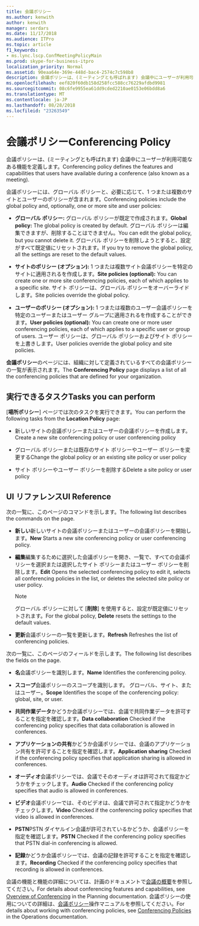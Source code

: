 ```yaml
---
title: 会議ポリシー
ms.author: kenwith
author: kenwith
manager: serdars
ms.date: 11/17/2018
ms.audience: ITPro
ms.topic: article
f1_keywords:
- ms.lync.lscp.ConfMeetingPolicyMain
ms.prod: skype-for-business-itpro
localization_priority: Normal
ms.assetid: 90eaa64e-369e-448d-bac4-2574c7c598b8
description: 会議ポリシーは、(ミーティングとも呼ばれます) 会議中にユーザーが利用可能なある機能を定義します。
ms.openlocfilehash: eef820f60db158d258fcc588cc76229afdbd9981
ms.sourcegitcommit: 08c6fe9955ea61dd9cded2210ae0153e06bdd8a6
ms.translationtype: MT
ms.contentlocale: ja-JP
ms.lasthandoff: 08/28/2018
ms.locfileid: "23263549"
---
```

# <a name="conferencing-policy"></a><span data-ttu-id="e6a56-103">会議ポリシー</span><span class="sxs-lookup"><span data-stu-id="e6a56-103">Conferencing Policy</span></span>

<span data-ttu-id="e6a56-104">会議ポリシーは、(ミーティングとも呼ばれます) 会議中にユーザーが利用可能なある機能を定義します。</span><span class="sxs-lookup"><span data-stu-id="e6a56-104">Conferencing policy defines the features and capabilities that users have available during a conference (also known as a meeting).</span></span>

<span data-ttu-id="e6a56-105">会議ポリシーには、グローバル ポリシーと、必要に応じて、1 つまたは複数のサイトとユーザーのポリシーが含まれます。</span><span class="sxs-lookup"><span data-stu-id="e6a56-105">Conferencing policies include the global policy and, optionally, one or more site and user policies:</span></span>

- <span data-ttu-id="e6a56-106">**グローバル ポリシー:** グローバル ポリシーが既定で作成されます。</span><span class="sxs-lookup"><span data-stu-id="e6a56-106">**Global policy:** The global policy is created by default.</span></span> <span data-ttu-id="e6a56-107">グローバル ポリシーは編集できますが、削除することはできません。</span><span class="sxs-lookup"><span data-stu-id="e6a56-107">You can edit the global policy, but you cannot delete it.</span></span> <span data-ttu-id="e6a56-108">グローバル ポリシーを削除しようとすると、設定がすべて既定値にリセットされます。</span><span class="sxs-lookup"><span data-stu-id="e6a56-108">If you try to remove the global policy, all the settings are reset to the default values.</span></span>

- <span data-ttu-id="e6a56-109">**サイトのポリシー (オプション):** 1 つまたは複数サイト会議ポリシーを特定のサイトに適用されるを作成します。</span><span class="sxs-lookup"><span data-stu-id="e6a56-109">**Site policies (optional):** You can create one or more site conferencing policies, each of which applies to a specific site.</span></span> <span data-ttu-id="e6a56-110">サイト ポリシーは、グローバル ポリシーをオーバーライドします。</span><span class="sxs-lookup"><span data-stu-id="e6a56-110">Site policies override the global policy.</span></span>

- <span data-ttu-id="e6a56-111">**ユーザーのポリシー (オプション):** 1 つまたは複数のユーザー会議ポリシーを特定のユーザーまたはユーザー グループに適用されるを作成することができます。</span><span class="sxs-lookup"><span data-stu-id="e6a56-111">**User policies (optional):** You can create one or more user conferencing policies, each of which applies to a specific user or group of users.</span></span> <span data-ttu-id="e6a56-112">ユーザー ポリシーは、グローバル ポリシーおよびサイト ポリシーを上書きします。</span><span class="sxs-lookup"><span data-stu-id="e6a56-112">User policies override the global policy and site policies.</span></span>

<span data-ttu-id="e6a56-113">**会議ポリシー**のページには、組織に対して定義されているすべての会議ポリシーの一覧が表示されます。</span><span class="sxs-lookup"><span data-stu-id="e6a56-113">The **Conferencing Policy** page displays a list of all the conferencing policies that are defined for your organization.</span></span>

## <a name="tasks-you-can-perform"></a><span data-ttu-id="e6a56-114">実行できるタスク</span><span class="sxs-lookup"><span data-stu-id="e6a56-114">Tasks you can perform</span></span>

<span data-ttu-id="e6a56-115">[**場所ポリシー**] ページでは次のタスクを実行できます。</span><span class="sxs-lookup"><span data-stu-id="e6a56-115">You can perform the following tasks from the **Location Policy** page:</span></span>

- <span data-ttu-id="e6a56-116">新しいサイトの会議ポリシーまたはユーザーの会議ポリシーを作成します。</span><span class="sxs-lookup"><span data-stu-id="e6a56-116">Create a new site conferencing policy or user conferencing policy</span></span>

- <span data-ttu-id="e6a56-117">グローバル ポリシーまたは既存のサイト ポリシーやユーザー ポリシーを変更する</span><span class="sxs-lookup"><span data-stu-id="e6a56-117">Change the global policy or an existing site policy or user policy</span></span>

- <span data-ttu-id="e6a56-118">サイト ポリシーやユーザー ポリシーを削除する</span><span class="sxs-lookup"><span data-stu-id="e6a56-118">Delete a site policy or user policy</span></span>

## <a name="ui-reference"></a><span data-ttu-id="e6a56-119">UI リファレンス</span><span class="sxs-lookup"><span data-stu-id="e6a56-119">UI Reference</span></span>

<span data-ttu-id="e6a56-120">次の一覧に、このページのコマンドを示します。</span><span class="sxs-lookup"><span data-stu-id="e6a56-120">The following list describes the commands on the page.</span></span>

- <span data-ttu-id="e6a56-121">**新しい**新しいサイトの会議ポリシーまたはユーザーの会議ポリシーを開始します。</span><span class="sxs-lookup"><span data-stu-id="e6a56-121">**New** Starts a new site conferencing policy or user conferencing policy.</span></span>

- <span data-ttu-id="e6a56-122">**編集**編集するために選択した会議ポリシーを開き、一覧で、すべての会議ポリシーを選択または選択したサイト ポリシーまたはユーザー ポリシーを削除します。</span><span class="sxs-lookup"><span data-stu-id="e6a56-122">**Edit** Opens the selected conferencing policy to edit it, selects all conferencing policies in the list, or deletes the selected site policy or user policy.</span></span>

    > [!NOTE]
    > <span data-ttu-id="e6a56-123">グローバル ポリシーに対して [**削除**] を使用すると、設定が既定値にリセットされます。</span><span class="sxs-lookup"><span data-stu-id="e6a56-123">For the global policy, **Delete** resets the settings to the default values.</span></span>

- <span data-ttu-id="e6a56-124">**更新**会議ポリシーの一覧を更新します。</span><span class="sxs-lookup"><span data-stu-id="e6a56-124">**Refresh** Refreshes the list of conferencing policies.</span></span>

<span data-ttu-id="e6a56-125">次の一覧に、このページのフィールドを示します。</span><span class="sxs-lookup"><span data-stu-id="e6a56-125">The following list describes the fields on the page.</span></span>

- <span data-ttu-id="e6a56-126">**名**会議ポリシーを識別します。</span><span class="sxs-lookup"><span data-stu-id="e6a56-126">**Name** Identifies the conferencing policy.</span></span>

- <span data-ttu-id="e6a56-127">**スコープ**会議ポリシーのスコープを識別します。 グローバル、サイト、またはユーザー。</span><span class="sxs-lookup"><span data-stu-id="e6a56-127">**Scope** Identifies the scope of the conferencing policy: global, site, or user.</span></span>

- <span data-ttu-id="e6a56-128">**共同作業データ**かどうか会議ポリシーでは、会議で共同作業データを許可することを指定を確認します。</span><span class="sxs-lookup"><span data-stu-id="e6a56-128">**Data collaboration** Checked if the conferencing policy specifies that data collaboration is allowed in conferences.</span></span>

- <span data-ttu-id="e6a56-129">**アプリケーションの共有**かどうか会議ポリシーでは、会議のアプリケーション共有を許可することを指定を確認します。</span><span class="sxs-lookup"><span data-stu-id="e6a56-129">**Application sharing** Checked if the conferencing policy specifies that application sharing is allowed in conferences.</span></span>

- <span data-ttu-id="e6a56-130">**オーディオ**会議ポリシーでは、会議でそのオーディオは許可されて指定かどうかをチェックします。</span><span class="sxs-lookup"><span data-stu-id="e6a56-130">**Audio** Checked if the conferencing policy specifies that audio is allowed in conferences.</span></span>

- <span data-ttu-id="e6a56-131">**ビデオ**会議ポリシーでは、そのビデオは、会議で許可されて指定かどうかをチェックします。</span><span class="sxs-lookup"><span data-stu-id="e6a56-131">**Video** Checked if the conferencing policy specifies that video is allowed in conferences.</span></span>

- <span data-ttu-id="e6a56-132">**PSTN**PSTN ダイヤルイン会議が許可されているかどうか、会議ポリシーを指定を確認します。</span><span class="sxs-lookup"><span data-stu-id="e6a56-132">**PSTN** Checked if the conferencing policy specifies that PSTN dial-in conferencing is allowed.</span></span>

- <span data-ttu-id="e6a56-133">**記録**かどうか会議ポリシーでは、会議の記録を許可することを指定を確認します。</span><span class="sxs-lookup"><span data-stu-id="e6a56-133">**Recording** Checked if the conferencing policy specifies that recording is allowed in conferences.</span></span>

<span data-ttu-id="e6a56-134">会議の機能と機能の詳細については、計画のドキュメントで[会議の概要](https://technet.microsoft.com/library/5bb90e69-3d4f-4d59-a1ee-2550de84439f.aspx)を参照してください。</span><span class="sxs-lookup"><span data-stu-id="e6a56-134">For details about conferencing features and capabilities, see [Overview of Conferencing](https://technet.microsoft.com/library/5bb90e69-3d4f-4d59-a1ee-2550de84439f.aspx) in the Planning documentation.</span></span> <span data-ttu-id="e6a56-135">会議ポリシーの使用についての詳細は、[会議ポリシー](https://technet.microsoft.com/library/8f92eb7c-ee66-4df6-a726-4bff93b122cb.aspx)操作マニュアルを参照してください。</span><span class="sxs-lookup"><span data-stu-id="e6a56-135">For details about working with conferencing policies, see [Conferencing Policies](https://technet.microsoft.com/library/8f92eb7c-ee66-4df6-a726-4bff93b122cb.aspx) in the Operations documentation.</span></span>



